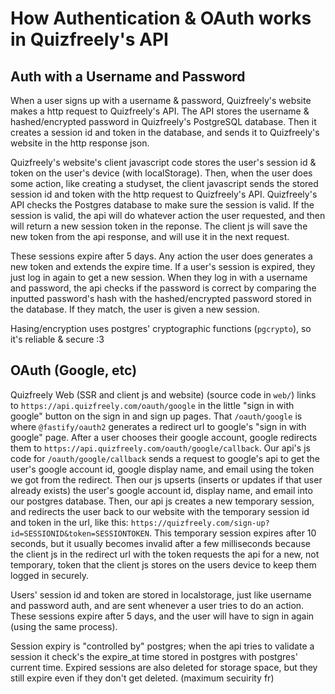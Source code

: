 # How Authentication & OAuth works in Quizfreely's API

## Auth with a Username and Password

When a user signs up with a username & password, Quizfreely's website makes a http request to Quizfreely's API. The API stores the username & hashed/encrypted password in Quizfreely's PostgreSQL database. Then it creates a session id and token in the database, and sends it to Quizfreely's website in the http response json.

Quizfreely's website's client javascript code stores the user's session id & token on the user's device (with localStorage). Then, when the user does some action, like creating a studyset, the client javascript sends the stored session id and token with the http request to Quizfreely's API. Quizfreely's API checks the Postgres database to make sure the session is valid. If the session is valid, the api will do whatever action the user requested, and then will return a new session token in the reponse. The client js will save the new token from the api response, and will use it in the next request.

These sessions expire after 5 days. Any action the user does generates a new token and extends the expire time. If a user's session is expired, they just log in again to get a new session. When they log in with a username and password, the api checks if the password is correct by comparing the inputted password's hash with the hashed/encrypted password stored in the database. If they match, the user is given a new session.

Hasing/encryption uses postgres' cryptographic functions (`pgcrypto`), so it's reliable & secure :3

## OAuth (Google, etc)

Quizfreely Web (SSR and client js and website) (source code in `web/`) links to `https://api.quizfreely.com/oauth/google` in the little "sign in with google" button on the sign in and sign up pages. That `/oauth/google` is where `@fastify/oauth2` generates a redirect url to google's "sign in with google" page. After a user chooses their google account, google redirects them to `https://api.quizfreely.com/oauth/google/callback`. Our api's js code for `/oauth/google/callback` sends a request to google's api to get the user's google account id, google display name, and email using the token we got from the redirect. Then our js upserts (inserts or updates if that user already exists) the user's google account id, display name, and email into our postgres database. Then, our api js creates a new temporary session, and redirects the user back to our website with the temporary session id and token in the url, like this: `https://quizfreely.com/sign-up?id=SESSIONID&token=SESSIONTOKEN`. This temporary session expires after 10 seconds, but it usually becomes invalid after a few milliseconds because the client js in the redirect url with the token requests the api for a new, not temporary, token that the client js stores on the users device to keep them logged in securely.

Users' session id and token are stored in localstorage, just like username and password auth, and are sent whenever a user tries to do an action. These sessions expire after 5 days, and the user will have to sign in again (using the same process).

Session expiry is "controlled by" postgres; when the api tries to validate a session it check's the expire_at time stored in postgres with postgres' current time. Expired sessions are also deleted for storage space, but they still expire even if they don't get deleted. (maximum secuirity fr)
